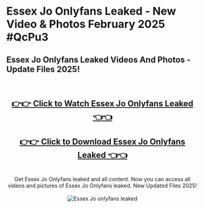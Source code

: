 # Essex Jo Onlyfans Leaked - New Video & Photos February 2025 #QcPu3

<h2>Essex Jo Onlyfans Leaked Videos And Photos - Update Files 2025!</h2>
<br>
<div align="center">
<h2><a href="https://links2leaks.com?utm_source=essexjo&utm_medium=git102" rel="nofollow">👉👉 Click to Watch Essex Jo Onlyfans Leaked 👈👈</a></h2>
<h2><a href="https://links2leaks.com?utm_source=essexjo&utm_medium=git102" rel="nofollow">👉👉 Click to Download Essex Jo Onlyfans Leaked 👈👈</a></h2>
<br>
Get Essex Jo Onlyfans leaked and all content. Now you can access all videos and pictures of Essex Jo Onlyfans leaked. New Updated Files 2025!
<br>
<br>
<a href="https://links2leaks.com?utm_source=essexjo&utm_medium=git102" rel="nofollow" data-target="animated-image.originalLink"><img src="https://i.ibb.co/Gkj2r4b/banner.png" alt="Essex Jo onlyfans leaked" style="max-width: 100%; display: inline-block;" data-target="animated-image.originalImage"></a>
</div>
<br>
